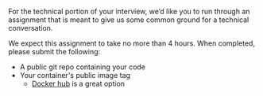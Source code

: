 For the technical portion of your interview, we’d like you to run through an assignment that is meant to give us some common ground for a technical conversation.  

We expect this assignment to take no more than 4 hours. When completed, please submit the following:
- A public git repo containing your code
- Your container's public image tag
    - [Docker hub](https://hub.docker.com/) is a great option